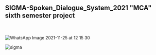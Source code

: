 ## SIGMA-Spoken_Dialogue_System_2021 "MCA" sixth semester project
<br><br>
![WhatsApp Image 2021-11-25 at 12 15 30](https://user-images.githubusercontent.com/89722385/143668306-3e5545b2-d91e-47d9-b80d-d88f749c4c91.jpeg)

![sigma](https://user-images.githubusercontent.com/89722385/143670839-5494158d-de6c-456b-8868-df86fb087737.jpeg)
